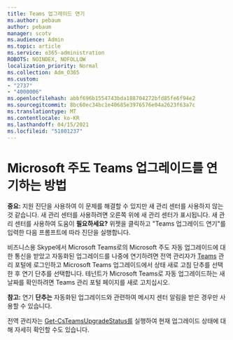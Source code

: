 ```yaml
---
title: Teams 업그레이드 연기
ms.author: pebaum
author: pebaum
manager: scotv
ms.audience: Admin
ms.topic: article
ms.service: o365-administration
ROBOTS: NOINDEX, NOFOLLOW
localization_priority: Normal
ms.collection: Adm_O365
ms.custom:
- "2737"
- "4000006"
ms.openlocfilehash: abbf696b1554743bda188704272bfd85fe6f94e2
ms.sourcegitcommit: 8bc60ec34bc1e40685e3976576e04a2623f63a7c
ms.translationtype: MT
ms.contentlocale: ko-KR
ms.lasthandoff: 04/15/2021
ms.locfileid: "51801237"
---
```

# <a name="how-to-postpone-the-microsoft-driven-teams-upgrade"></a>Microsoft 주도 Teams 업그레이드를 연기하는 방법

**중요:** 지원 진단을 사용하여 이 문제를 해결할 수 있지만 새 관리 센터를 사용하지 않는 것 같습니다. 새 관리 센터를 사용하려면 오른쪽 위에 새 관리  센터가 표시됩니다. 새 관리 센터를 사용하여 도움이 **필요하세요?** 위젯을 클릭하고 "Teams 업그레이드 연기"를 입력한 다음 프롬프트에 따라 진단을 실행합니다.

비즈니스용 Skype에서 Microsoft Teams로의 Microsoft 주도 자동 업그레이드에 대한 통신을 받았고 자동화된 업그레이드를 나중에 연기하려면 전역 관리자가 [Teams](https://admin.teams.microsoft.com/dashboard) 관리 포털에 로그인하고 Microsoft Teams 업그레이드에서 상태  새로 고침 단추를 선택한 후 연기 단추를 선택합니다.  테넌트가 Microsoft Teams로 자동 업그레이드하는 새 날짜를 확인하려면 Teams 관리 포털 페이지를 새로 고치십시오.

**참고:** 연기 **단추는** 자동화된 업그레이드와 관련하여 메시지 센터 알림을 받은 경우만 사용할 수 있습니다. 

전역 관리자는 [Get-CsTeamsUpgradeStatus를](https://docs.microsoft.com/powershell/module/skype/get-csteamsupgradestatus?view=skype-ps) 실행하여 현재 업그레이드 상태에 대해 자세히 확인할 수도 있습니다.
